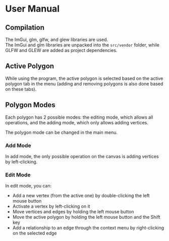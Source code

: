 # User Manual

## Compilation  
The ImGui, glm, glfw, and glew libraries are used.  
The ImGui and glm libraries are unpacked into the `src/vendor` folder, while GLFW and GLEW are added as project dependencies.

## Active Polygon  
While using the program, the active polygon is selected based on the active polygon tab in the menu (adding and removing polygons is also done based on these tabs).

## Polygon Modes  
Each polygon has 2 possible modes: the editing mode, which allows all operations, and the adding mode, which only allows adding vertices.

The polygon mode can be changed in the main menu.

### Add Mode  
In add mode, the only possible operation on the canvas is adding vertices by left-clicking.

### Edit Mode  
In edit mode, you can:
- Add a new vertex (from the active one) by double-clicking the left mouse button
- Activate a vertex by left-clicking on it
- Move vertices and edges by holding the left mouse button
- Move the active polygon by holding the left mouse button and the Shift key
- Add a relationship to an edge through the context menu by right-clicking on the selected edge
